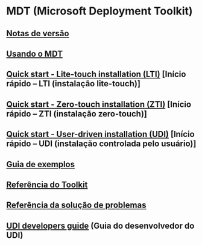 # MDT (Microsoft Deployment Toolkit) 
## [Notas de versão](release-notes.md)
## [Usando o MDT](use-the-mdt.md)
## [Quick start - Lite-touch installation (LTI)](lite-touch-installation-guide.md) [Início rápido – LTI (instalação lite-touch)]
## [Quick start - Zero-touch installation (ZTI)](sccm-guide.md) [Início rápido – ZTI (instalação zero-touch)]
## [Quick start - User-driven installation (UDI)](user-driven-installation-guide.md) [Início rápido – UDI (instalação controlada pelo usuário)]
## [Guia de exemplos](samples-guide.md)
## [Referência do Toolkit](toolkit-reference.md)
## [Referência da solução de problemas](troubleshooting-reference.md)
## [UDI developers guide](user-driven-installation-developers-guide.md) (Guia do desenvolvedor do UDI)
